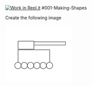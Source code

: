 [![Work in Repl.it](https://classroom.github.com/assets/work-in-replit-14baed9a392b3a25080506f3b7b6d57f295ec2978f6f33ec97e36a161684cbe9.svg)](https://classroom.github.com/online_ide?assignment_repo_id=3111278&assignment_repo_type=AssignmentRepo)
#001-Making-Shapes

Create the following image

<img src="armytank.png">